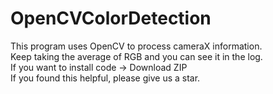 # OpenCVColorDetection
This program uses OpenCV to process cameraX information.   
Keep taking the average of RGB and you can see it in the log.  
If you want to install  code → Download ZIP  
If you found this helpful, please give us a star.

